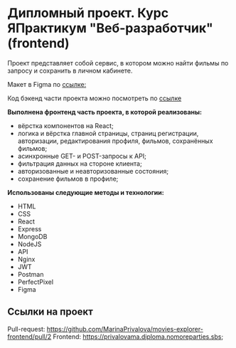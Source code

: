#  Дипломный проект. Курс ЯПрактикум "Веб-разработчик" (frontend)

Проект представляет собой сервис, в котором можно найти фильмы по запросу и сохранить в личном кабинете.

Макет в Figma по [ссылке:](https://disk.yandex.ru/d/K2v01jWXafuwDA)

Код бэкенд части проекта можно посмотреть по [ссылке](https://github.com/MarinaPrivalova/movies-explorer-api)

**Выполнена фронтенд часть проекта, в которой реализованы:** 
* вёрстка компонентов на React;
* логика и вёрстка главной страницы, страниц регистрации, авторизации, редактирования профиля, фильмов, сохранённых фильмов;
* асинхронные GET- и POST-запросы к API;
* фильтрация данных на стороне клиента;
* авторизованные и неавторизованные состояния;
* сохранение фильмов в профиле;

**Использованы следующие методы и технологии:**
  * HTML
  * CSS
  * React
  * Express
  * MongoDB
  * NodeJS
  * API
  * Nginx
  * JWT
  * Postman
  * PerfectPixel
  * Figma

## Ссылки на проект

Pull-request: https://github.com/MarinaPrivalova/movies-explorer-frontend/pull/2
Frontend: https://privalovama.diploma.nomoreparties.sbs;
